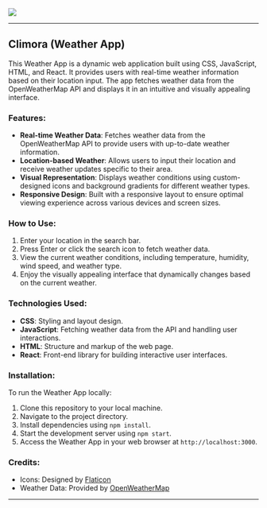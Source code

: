 <img src="https://i0.wp.com/9to5mac.com/wp-content/uploads/sites/6/2023/04/Apple-Weather-app.jpg?resize=1200%2C628&quality=82&strip=all&ssl=1" >  

---

## Climora (Weather App)

This Weather App is a dynamic web application built using CSS, JavaScript, HTML, and React. It provides users with real-time weather information based on their location input. The app fetches weather data from the OpenWeatherMap API and displays it in an intuitive and visually appealing interface.

### Features: 
- **Real-time Weather Data**: Fetches weather data from the OpenWeatherMap API to provide users with up-to-date weather information.
- **Location-based Weather**: Allows users to input their location and receive weather updates specific to their area.
- **Visual Representation**: Displays weather conditions using custom-designed icons and background gradients for different weather types.
- **Responsive Design**: Built with a responsive layout to ensure optimal viewing experience across various devices and screen sizes.

### How to Use: 
1. Enter your location in the search bar. 
2. Press Enter or click the search icon to fetch weather data.  
3. View the current weather conditions, including temperature, humidity, wind speed, and weather type.
4. Enjoy the visually appealing interface that dynamically changes based on the current weather.

### Technologies Used:
- **CSS**: Styling and layout design.
- **JavaScript**: Fetching weather data from the API and handling user interactions.
- **HTML**: Structure and markup of the web page.
- **React**: Front-end library for building interactive user interfaces.


### Installation:
To run the Weather App locally:
1. Clone this repository to your local machine.
2. Navigate to the project directory.
3. Install dependencies using `npm install`.
4. Start the development server using `npm start`.
5. Access the Weather App in your web browser at `http://localhost:3000`.

### Credits:
- Icons: Designed by [Flaticon](https://www.flaticon.com/)
- Weather Data: Provided by [OpenWeatherMap](https://openweathermap.org/)

---

